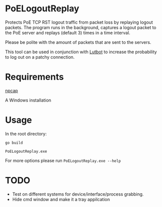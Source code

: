 # PoELogoutReplay
Protects PoE TCP RST logout traffic from packet loss by replaying logout packets.
The program runs in the background, captures a logout packet to the PoE server and replays (default 3) times in a time interval.

Please be polite with the amount of packets that are sent to the servers.

This tool can be used in conjunction with [Lutbot](http://lutbot.com/#/) to increase the probability to log out on a patchy connection.
# Requirements
[npcap](https://nmap.org/npcap/)

A Windows installation

# Usage

In the root directory:

```go build```

```PoELogoutReplay.exe```

For more options please run ```PoELogoutReplay.exe --help```

# TODO
* Test on different systems for device/interface/process grabbing.
* Hide cmd window and make it a tray appilcation
